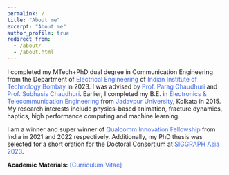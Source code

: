 ```yaml
---
permalink: /
title: "About me"
excerpt: "About me"
author_profile: true
redirect_from: 
  - /about/
  - /about.html
---
```


I completed my MTech+PhD dual degree in Communication Engineering from the Department of <a href="https://www.ee.iitb.ac.in/web" style="text-decoration:none"><span style="color:RoyalBlue">Electrical Engineering</span></a> 
of <a href="https://www.iitb.ac.in/" style="text-decoration:none"><span style="color:RoyalBlue">Indian Institute of Technology Bombay</span></a> in 2023. I was advised by 
<a href="https://www.cse.iitb.ac.in/~paragc/" style="text-decoration:none"><span style="color:RoyalBlue"> Prof. Parag Chaudhuri</span></a> and <a href="https://www.ee.iitb.ac.in/~sc/" style="text-decoration:none"><span style="color:RoyalBlue">Prof. Subhasis Chaudhuri</span></a>. 
Earlier, I completed my B.E. in <a href="http://www.jaduniv.edu.in/view_department.php?deptid=84" style="text-decoration:none"><span style="color:RoyalBlue">Electronics & Telecommunication Engineering</span></a> from 
<a href="http://www.jaduniv.edu.in/" style="text-decoration:none"><span style="color:RoyalBlue">Jadavpur University</span></a>, Kolkata in 2015. 
My research interests include physics-based animation, fracture dynamics, haptics, high performance computing and machine learning.

I am a winner and super winner of <a href="https://www.qualcomm.com/research/university-relations/innovation-fellowship" style="text-decoration:none"><span style="color:RoyalBlue">Qualcomm Innovation Fellowship</span></a> from India in 2021 and 2022 respectively.
Additionally, my PhD thesis was selected for a short oration for the Doctoral Consortium at <a href="https://asia.siggraph.org/2023/" style="text-decoration:none"><span style="color:RoyalBlue">SIGGRAPH Asia 2023</span></a>.

**Academic Materials:** <a href='../files/Resume_Avirup.pdf' style="text-decoration:none"> <span style="color:RoyalBlue">[Curriculum Vitae]</span> </a> &nbsp; 
<!--- <a href='../files/Research_Statement_Avirup.pdf' style="text-decoration:none"> <span style="color:RoyalBlue">[Research Statement]</span> </a> -->

<!--- <span style="color:red">New</span>: **I am looking for postdoc/researcher position in university/industry. Please reach out if you have any leads.** -->
